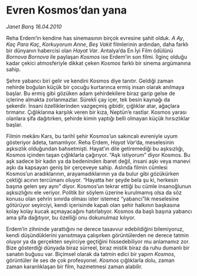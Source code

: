 # Evren Kosmos’dan yana

*Janet Barış 16.04.2010*

<div class="yazi"><p>Reha Erdem’in kendine has sinemasının birçok evresine şahit olduk. <i>A Ay</i>, <i>Kaç Para Kaç</i>, <i>Korkuyorum Anne</i>, <i>Beş Vakit</i> filmlerinin ardından, daha farklı bir dünyanın habercisi olan <i>Hayat Var</i>. Antalya’da En İyi Film ödülünü <i>Bornova Bornova</i> ile paylaşan <i>Kosmos</i> ise Erdem’in son filmi. İlginç olduğu kadar çekici atmosferiyle dikkat çeken <i>Kosmos</i> farklı bir sinema argümanına sahip. </p>
<p>Şehre yabancı biri gelir ve kendini Kosmos diye tanıtır. Geldiği zaman nehirde boğulan küçük bir çocuğu kurtarınca ermiş insan olarak anılmaya başlar. Bu ermiş gibi gözüken adam şehirdekilere biraz garip gelse de içlerine almakta zorlanmazlar. Sürekli çay içer, tek besin kaynağı da şekerdir. İnsani özelliklerinden vazgeçmiş gibidir, çığlıklar atar, ağaçlara tırmanır. Çığlıklarına karşılık veren bir kıza, Neptün’e rastlar. Kosmos yarası olanlara şifa dağıtırken, şehirde kimin yaptığı belli olmayan küçük hırsızlıklar başlar. </p>
<p>Filmin mekânı Kars, bu tarihî şehir Kosmos’un sakıncalı evreniyle uyum gösteriyor âdeta, tamamlıyor. Reha Erdem, <i>Hayat Var</i>’da, meselesinin aşksızlık olduğundan bahsetmişti. Hayat’ın dile getiremediği bu aşksızlığı, Kosmos içinden taşan çığlıklarla çağırıyor. “Aşk istiyorum” diyor Kosmos. Bu aşk sadece bir kadın ya da bedeninden ibaret değil, insani aşkı veya manevi aşkı da kapsayan geniş bir çerçeveye sahip. Aslında filmin cümlesi Kosmos’un aradıklarının, arayamadıklarının ya da bulur gibi gözükürken çektiği acının tercümanı oluyor. “Hayatta her şeyde bela şu ki, herkesin başına gelen şey aynı” diyor. Kosmos’un tekrar ettiği bu cümle insanoğlunun aşksızlığını ele veriyor. Politik bir söylem üzerine kurulmamış olsa da söz konusu olan şehrin sınırda olması ister istemez “yabancı”lık meselesine götürüyor seyirciyi, kendi içerisinde kapalı olan şehir halkının başkasına kolay kolay kucak açmayacağını hatırlatıyor. Kosmos da başlı başına yabancı ama şifa dağıtıyor, bu özelliği onu dokunulmaz kılıyor. </p>
<p>Erdem’in zihninde yarattığını ne derece tasavvur edebildiğini bilemiyoruz, kendi düşündüklerini yansıtmaya çalışırken görüntülerden ne derece tatmin oluyor ya da gerçekten seyirciye geçtiğini hissedebiliyor mu anlamamız zor. Bize gösterdiği dünyada biraz sürreel, biraz mistik biraz da ruhu dumanlı bir sanatın buğusu var. Biçimsel olarak da tatmin edici bir yapım <i>Kosmos</i>, görüntüler ile ses de çok profesyonel. <i>Kosmos</i> çığlıklarla dolu, zaman zaman karanlıklaşan bir film, hazmetmesi zaman alabilir.</p></div>
